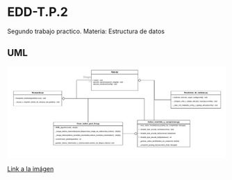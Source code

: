 # EDD-T.P.2
Segundo trabajo practico. Materia: Estructura de datos
## UML

![alt text](UML_EDDTP2.png "Diagrama UML")

[Link a la imágen](UML_EDDTP2.png)
